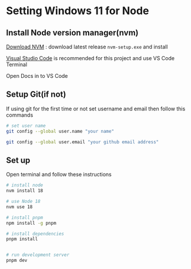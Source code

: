 # Setting Windows 11 for Node

## Install Node version manager(nvm)

[Download NVM](https://github.com/coreybutler/nvm-windows/releases) : download latest release `nvm-setup.exe` and install

[Visual Studio Code](https://code.visualstudio.com/) is recommended for this project and use VS Code Terminal 

Open Docs in to VS Code


## Setup Git(if not)
If using git for the first time or not set username and email then follow this commands

```bash
# set user name
git config --global user.name "your name"

git config --global user.email "your github email address"
```

## Set up
Open terminal and follow these instructions

```bash
# install node
nvm install 18

# use Node 18
nvm use 18

# install pnpm
npm install -g pnpm

# install dependencies 
pnpm install


# run development server
pnpm dev
```
